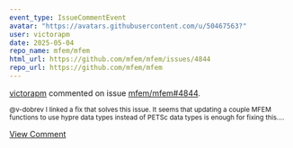 ```yaml
---
event_type: IssueCommentEvent
avatar: "https://avatars.githubusercontent.com/u/50467563?"
user: victorapm
date: 2025-05-04
repo_name: mfem/mfem
html_url: https://github.com/mfem/mfem/issues/4844
repo_url: https://github.com/mfem/mfem
---
```


<a href='https://github.com/victorapm' target='_blank'>victorapm</a> commented on issue <a href='https://github.com/mfem/mfem/issues/4844' target='_blank'>mfem/mfem#4844</a>.

<small>@v-dobrev I linked a fix that solves this issue. It seems that updating a couple MFEM functions to use hypre data types instead of PETSc data types is enough for fixing this....</small>

<a href='https://github.com/mfem/mfem/issues/4844' target='_blank'>View Comment</a>